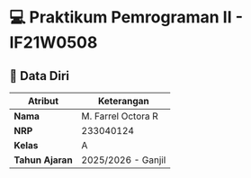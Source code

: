 # 💻 Praktikum Pemrograman II - IF21W0508
## 👤 Data Diri

| **Atribut**       | **Keterangan**          |
|--------------------|-------------------------|
| **Nama**           | M. Farrel Octora R      |
| **NRP**            | 233040124               |
| **Kelas**          | A                       |
| **Tahun Ajaran**   | 2025/2026 - Ganjil      |
